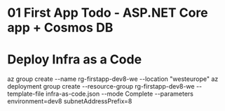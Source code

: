 # 01 First App Todo - ASP.NET Core app + Cosmos DB 


# Deploy Infra as a Code

az group create --name rg-firstapp-dev8-we --location "westeurope"
az deployment group create --resource-group rg-firstapp-dev8-we  --template-file infra-as-code.json --mode Complete --parameters environment=dev8 subnetAddressPrefix=8


<!-- az deployment group create --resource-group rg-firstapp-dev8-we  --template-file test.json -->
